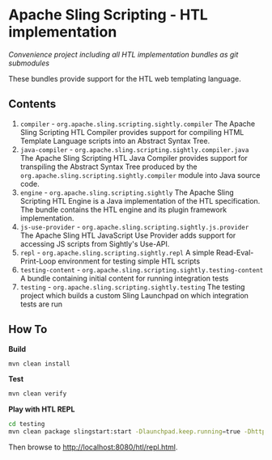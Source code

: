 Apache Sling Scripting - HTL implementation
====
*Convenience project including all HTL implementation bundles as git submodules*

These bundles provide support for the HTL web templating language.

## Contents
1. `compiler` - `org.apache.sling.scripting.sightly.compiler`
  The Apache Sling Scripting HTL Compiler provides support for compiling HTML Template Language scripts into an Abstract
  Syntax Tree.
2. `java-compiler` - `org.apache.sling.scripting.sightly.compiler.java`
  The Apache Sling Scripting HTL Java Compiler provides support for transpiling the Abstract Syntax Tree produced by the
  `org.apache.sling.scripting.sightly.compiler` module into Java source code.
3. `engine` - `org.apache.sling.scripting.sightly`
  The Apache Sling Scripting HTL Engine is a Java implementation of the HTL specification. The bundle contains the HTL 
  engine and its plugin framework implementation.
4. `js-use-provider` - `org.apache.sling.scripting.sightly.js.provider`
  The Apache Sling HTL JavaScript Use Provider adds support for accessing JS scripts from Sightly's Use-API.
5. `repl` - `org.apache.sling.scripting.sightly.repl`
  A simple Read-Eval-Print-Loop environment for testing simple HTL scripts
6. `testing-content` - `org.apache.sling.scripting.sightly.testing-content`
  A bundle containing initial content for running integration tests
7. `testing` - `org.apache.sling.scripting.sightly.testing`
  The testing project which builds a custom Sling Launchpad on which integration tests are run
  
## How To

**Build**
```bash
mvn clean install
```

**Test**
```bash
mvn clean verify
```

**Play with HTL REPL**
```bash
cd testing
mvn clean package slingstart:start -Dlaunchpad.keep.running=true -Dhttp.port=8080
```
Then browse to [http://localhost:8080/htl/repl.html](http://localhost:8080/htl/repl.html).
